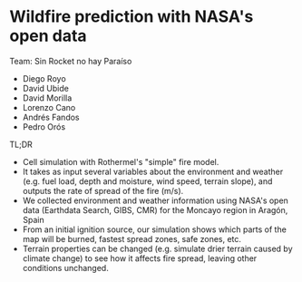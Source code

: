 # Wildfire prediction with NASA's open data

Team: Sin Rocket no hay Paraíso
* Diego Royo
* David Ubide
* David Morilla
* Lorenzo Cano
* Andrés Fandos
* Pedro Orós

TL;DR

* Cell simulation with Rothermel's "simple" fire model.
* It takes as input several variables about the environment and weather
(e.g. fuel load, depth and moisture, wind speed, terrain slope), and outputs
the rate of spread of the fire (m/s).
* We collected environment and weather information using NASA's open data
(Earthdata Search, GIBS, CMR) for the Moncayo region in Aragón, Spain
* From an initial ignition source, our simulation shows which parts of the map
will be burned, fastest spread zones, safe zones, etc.
* Terrain properties can be changed (e.g. simulate drier terrain caused by
climate change) to see how it affects fire spread, leaving other conditions
unchanged.
